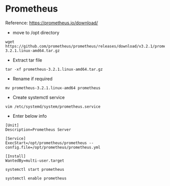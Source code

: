 # Prometheus

Reference: https://prometheus.io/download/

* move to /opt directory
```
wget https://github.com/prometheus/prometheus/releases/download/v3.2.1/prometheus-3.2.1.linux-amd64.tar.gz
```

* Extract tar file
```
tar -xf prometheus-3.2.1.linux-amd64.tar.gz
```

* Rename if required

```
mv prometheus-3.2.1.linux-amd64 prometheus
```

* Create systemctl service
```
vim /etc/systemd/system/prometheus.service
```

* Enter below info
```
[Unit]
Description=Prometheus Server

[Service]
ExecStart=/opt/prometheus/prometheus --config.file=/opt/prometheus/prometheus.yml

[Install]
WantedBy=multi-user.target
```

```
systemctl start prometheus
```
```
systemctl enable prometheus
```
